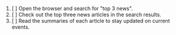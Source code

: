 1. [ ] Open the browser and search for "top 3 news".
2. [ ] Check out the top three news articles in the search results.
3. [ ] Read the summaries of each article to stay updated on current events.